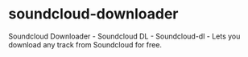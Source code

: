 soundcloud-downloader
=====================

Soundcloud Downloader - Soundcloud DL - Soundcloud-dl - Lets you download any track from Soundcloud for free.
